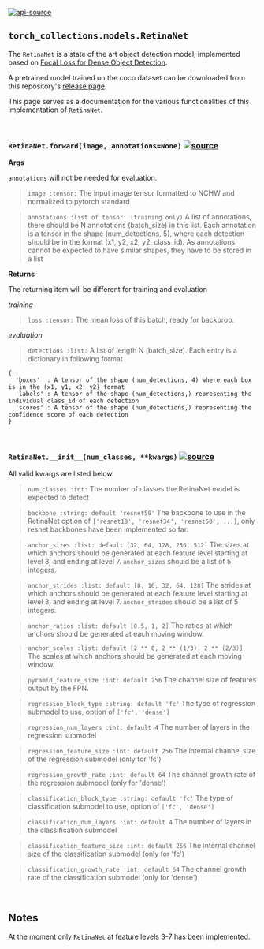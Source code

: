 
[![api-source](https://img.shields.io/badge/api-source-blue.svg)](https://github.com/mingruimingrui/torch-collections/blob/master/torch_collections/models/retinanet.py)

## `torch_collections.models.RetinaNet`

The `RetinaNet` is a state of the art object detection model, implemented based on [Focal Loss for Dense Object Detection](https://arxiv.org/abs/1708.02002).

A pretrained model trained on the coco dataset can be downloaded from this repository's [release page](https://github.com/mingruimingrui/torch-collections/releases).

This page serves as a documentation for the various functionalities of this implementation of `RetinaNet`.

<br>

### `RetinaNet.forward(image, annotations=None)` [![source](https://img.shields.io/badge/source-blue.svg)](https://github.com/mingruimingrui/torch-collections/blob/master/torch_collections/models/retinanet.py#L116)

**Args**

`annotations` will not be needed for evaluation.

> `image :tensor:`
The input image tensor formatted to NCHW and normalized to pytorch standard

> `annotations :list of tensor: (training only)`
A list of annotations, there should be N annotations (batch_size) in this list.
Each annotation is a tensor in the shape (num_detections, 5),
where each detection should be in the format (x1, y2, x2, y2, class_id).
As annotations cannot be expected to have similar shapes, they have to be stored in a list

**Returns**

The returning item will be different for training and evaluation

*training*
> `loss :tensor:`
The mean loss of this batch, ready for backprop.

*evaluation*
> `detections :list:`
A list of length N (batch_size).
Each entry is a dictionary in following format
```
{
  'boxes'  : A tensor of the shape (num_detections, 4) where each box is in the (x1, y1, x2, y2) format
  'labels' : A tensor of the shape (num_detections,) representing the individual class_id of each detection
  'scores' : A tensor of the shape (num_detections,) representing the confidence score of each detection
}
```

<br>

### `RetinaNet.__init__(num_classes, **kwargs)` [![source](https://img.shields.io/badge/source-blue.svg)](https://github.com/mingruimingrui/torch-collections/blob/master/torch_collections/models/retinanet.py#L29)

All valid kwargs are listed below.

> `num_classes :int:`
The number of classes the RetinaNet model is expected to detect

> `backbone :string: default 'resnet50'`
The backbone to use in the RetinaNet option of `['resnet18', 'resnet34', 'resnet50', ...]`,
only resnet backbones have been implemented so far.

> `anchor_sizes :list: default [32, 64, 128, 256, 512]`
The sizes at which anchors should be generated at each feature level starting at level 3, and ending at level 7.
`anchor_sizes` should be a list of 5 integers.

> `anchor_strides :list: default [8, 16, 32, 64, 128]`
The strides at which anchors should be generated at each feature level starting at level 3, and ending at level 7.
`anchor_strides` should be a list of 5 integers.

> `anchor_ratios :list: default [0.5, 1, 2]`
The ratios at which anchors should be generated at each moving window.

> `anchor_scales :list: default [2 ** 0, 2 ** (1/3), 2 ** (2/3)]`
The scales at which anchors should be generated at each moving window.

> `pyramid_feature_size :int: default 256`
The channel size of features output by the FPN.

> `regression_block_type :string: default 'fc'`
The type of regression submodel to use, option of `['fc', 'dense']`

> `regression_num_layers :int: default 4`
The number of layers in the regression submodel

> `regression_feature_size :int: default 256`
The internal channel size of the regression submodel (only for 'fc')

> `regression_growth_rate :int: default 64`
The channel growth rate of the regression submodel (only for 'dense')

> `classification_block_type :string: default 'fc'`
The type of classification submodel to use, option of `['fc', 'dense']`

> `classification_num_layers :int: default 4`
The number of layers in the classification submodel

> `classification_feature_size :int: default 256`
The internal channel size of the classification submodel (only for 'fc')

> `classification_growth_rate :int: default 64`
The channel growth rate of the classification submodel (only for 'dense')

<br>

## Notes
At the moment only `RetinaNet` at feature levels 3-7 has been implemented.
